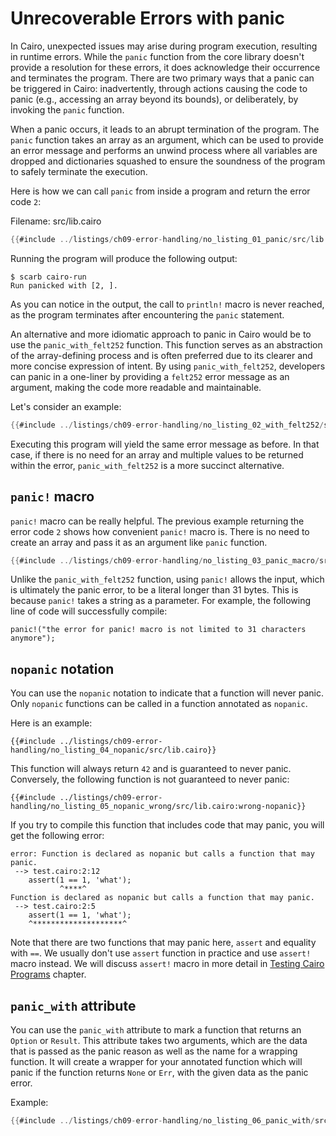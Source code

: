 # Unrecoverable Errors with panic

In Cairo, unexpected issues may arise during program execution, resulting in runtime errors. While the `panic` function from the core library doesn't provide a resolution for these errors, it does acknowledge their occurrence and terminates the program. There are two primary ways that a panic can be triggered in Cairo: inadvertently, through actions causing the code to panic (e.g., accessing an array beyond its bounds), or deliberately, by invoking the `panic` function.

When a panic occurs, it leads to an abrupt termination of the program. The `panic` function takes an array as an argument, which can be used to provide an error message and performs an unwind process where all variables are dropped and dictionaries squashed to ensure the soundness of the program to safely terminate the execution.

Here is how we can call `panic` from inside a program and return the error code `2`:

<span class="filename">Filename: src/lib.cairo</span>

```rust
{{#include ../listings/ch09-error-handling/no_listing_01_panic/src/lib.cairo}}
```

Running the program will produce the following output:

```shell
$ scarb cairo-run
Run panicked with [2, ].
```

As you can notice in the output, the call to `println!` macro is never reached, as the program terminates after encountering the `panic` statement.

An alternative and more idiomatic approach to panic in Cairo would be to use the `panic_with_felt252` function. This function serves as an abstraction of the array-defining process and is often preferred due to its clearer and more concise expression of intent. By using `panic_with_felt252`, developers can panic in a one-liner by providing a `felt252` error message as an argument, making the code more readable and maintainable.

Let's consider an example:

```rust
{{#include ../listings/ch09-error-handling/no_listing_02_with_felt252/src/lib.cairo}}
```

Executing this program will yield the same error message as before. In that case, if there is no need for an array and multiple values to be returned within the error, `panic_with_felt252` is a more succinct alternative.

## `panic!` macro

`panic!` macro can be really helpful. The previous example returning the error code `2` shows how convenient `panic!` macro is. There is no need to create an array and pass it as an argument like `panic` function.

```rust
{{#include ../listings/ch09-error-handling/no_listing_03_panic_macro/src/lib.cairo}}
```

Unlike the `panic_with_felt252` function, using `panic!` allows the input, which is ultimately the panic error, to be a literal longer than 31 bytes. This is because `panic!` takes a string as a parameter. For example, the following line of code will successfully compile:

```rust, noplayground
panic!("the error for panic! macro is not limited to 31 characters anymore");
```

## `nopanic` notation

You can use the `nopanic` notation to indicate that a function will never panic. Only `nopanic` functions can be called in a function annotated as `nopanic`.

Here is an example:

```rust,noplayground
{{#include ../listings/ch09-error-handling/no_listing_04_nopanic/src/lib.cairo}}
```

This function will always return `42` and is guaranteed to never panic. Conversely, the following function is not guaranteed to never panic:

```rust,noplayground
{{#include ../listings/ch09-error-handling/no_listing_05_nopanic_wrong/src/lib.cairo:wrong-nopanic}}
```

If you try to compile this function that includes code that may panic, you will get the following error:

```shell
error: Function is declared as nopanic but calls a function that may panic.
 --> test.cairo:2:12
    assert(1 == 1, 'what');
           ^****^
Function is declared as nopanic but calls a function that may panic.
 --> test.cairo:2:5
    assert(1 == 1, 'what');
    ^********************^
```

Note that there are two functions that may panic here, `assert` and equality with `==`. We usually don't use `assert` function in practice and use `assert!` macro instead. We will discuss `assert!` macro in more detail in [Testing Cairo Programs](ch10-01-how-to-write-tests.md#checking-results-with-the-assert-macro) chapter.

## `panic_with` attribute

You can use the `panic_with` attribute to mark a function that returns an `Option` or `Result`. This attribute takes two arguments, which are the data that is passed as the panic reason as well as the name for a wrapping function. It will create a wrapper for your annotated function which will panic if the function returns `None` or `Err`, with the given data as the panic error.

Example:

```rust
{{#include ../listings/ch09-error-handling/no_listing_06_panic_with/src/lib.cairo}}
```

